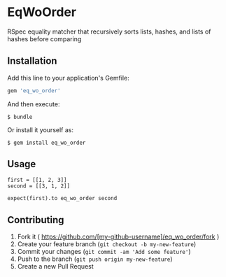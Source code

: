 # EqWoOrder

RSpec equality matcher that recursively sorts lists, hashes, and lists of hashes before comparing

## Installation

Add this line to your application's Gemfile:

```ruby
gem 'eq_wo_order'
```

And then execute:
 
```
$ bundle
```

Or install it yourself as:

```
$ gem install eq_wo_order
```

## Usage

```
first = [[1, 2, 3]]
second = [[3, 1, 2]]

expect(first).to eq_wo_order second
```

## Contributing

1. Fork it ( https://github.com/[my-github-username]/eq_wo_order/fork )
2. Create your feature branch (`git checkout -b my-new-feature`)
3. Commit your changes (`git commit -am 'Add some feature'`)
4. Push to the branch (`git push origin my-new-feature`)
5. Create a new Pull Request
